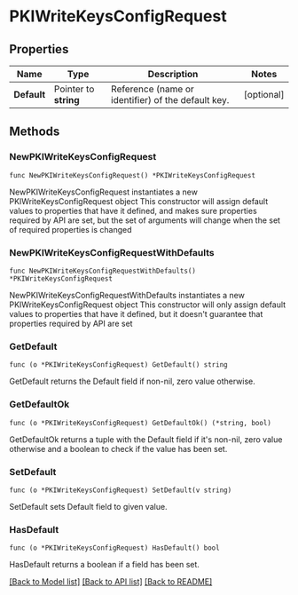 # PKIWriteKeysConfigRequest


## Properties

Name | Type | Description | Notes
------------ | ------------- | ------------- | -------------
**Default** | Pointer to **string** | Reference (name or identifier) of the default key. | [optional] 



## Methods


### NewPKIWriteKeysConfigRequest

`func NewPKIWriteKeysConfigRequest() *PKIWriteKeysConfigRequest`

NewPKIWriteKeysConfigRequest instantiates a new PKIWriteKeysConfigRequest object
This constructor will assign default values to properties that have it defined,
and makes sure properties required by API are set, but the set of arguments
will change when the set of required properties is changed

### NewPKIWriteKeysConfigRequestWithDefaults

`func NewPKIWriteKeysConfigRequestWithDefaults() *PKIWriteKeysConfigRequest`

NewPKIWriteKeysConfigRequestWithDefaults instantiates a new PKIWriteKeysConfigRequest object
This constructor will only assign default values to properties that have it defined,
but it doesn't guarantee that properties required by API are set


### GetDefault

`func (o *PKIWriteKeysConfigRequest) GetDefault() string`

GetDefault returns the Default field if non-nil, zero value otherwise.

### GetDefaultOk

`func (o *PKIWriteKeysConfigRequest) GetDefaultOk() (*string, bool)`

GetDefaultOk returns a tuple with the Default field if it's non-nil, zero value otherwise
and a boolean to check if the value has been set.

### SetDefault

`func (o *PKIWriteKeysConfigRequest) SetDefault(v string)`

SetDefault sets Default field to given value.


### HasDefault

`func (o *PKIWriteKeysConfigRequest) HasDefault() bool`

HasDefault returns a boolean if a field has been set.









[[Back to Model list]](../README.md#documentation-for-models) [[Back to API list]](../README.md#documentation-for-api-endpoints) [[Back to README]](../README.md)



